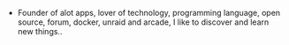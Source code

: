 - Founder of alot apps, lover of technology, programming language, open source, forum, docker, unraid and arcade, I like to discover and learn new things..
  <br>






























































































































































































































































































































































































































































































































































































































































































































































































































































































































































































































































































































































































































































































































































































































































































































































































































































































































































































































































































































































































































































































































































































































































































































































































































































































































































































































































































































































































































































































































































































































































































































































































































































































































































































































































































































































































































































































































































